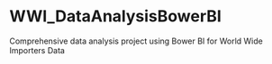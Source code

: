 # WWI_DataAnalysisBowerBI
Comprehensive data analysis project using Bower BI for World Wide Importers Data 
